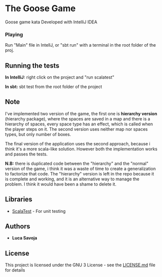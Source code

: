 # The Goose Game

Goose game kata
Developed with IntelliJ IDEA

### Playing

Run "Main" file in IntellJ, or "sbt run" with a terminal in the root folder of the proj.

## Running the tests

**In IntelliJ:** right click on the project and "run scalatest"

**In sbt:** sbt test from the root folder of the project

## Note

I've implemented two version of the game, the first one is **hierarchy version** (hierarchy package), where the spaces are saved in a map and there is a hierarchy of
spaces, every space type has an effect, which is called when the player steps on it.
The second version uses neither map nor spaces types, but only number of boxes. 

The final version of the application uses the second approach, because i think it's a more scala-like solution.
However both the implementation works and passes the tests.

**N.B:** there is duplicated code between the "hierarchy" and the "normal" version of the game, i think it was a waste of time to create a generalization 
to factorize that code. The "hierarchy" version is left in the repo because it is complete and working,
and it is an alternative way to manage the problem. I think it would have been a shame to delete it.

## Libraries

* [ScalaTest](http://www.scalatest.org/) - For unit testing

## Authors

* **Luca Savoja**

## License

This project is licensed under the GNU 3 License - see the [LICENSE.md](LICENSE.md) file for details